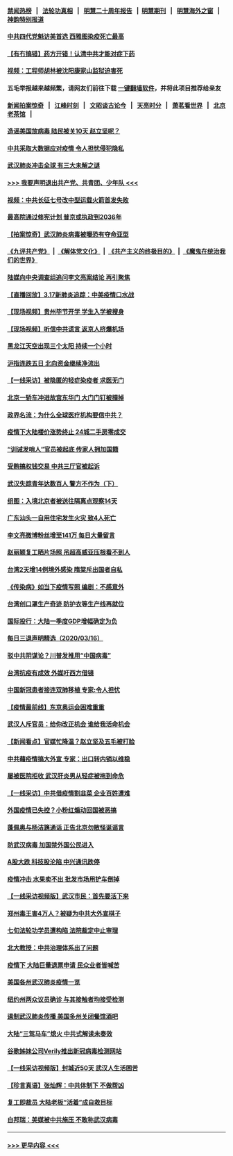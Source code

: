 #### [禁闻热榜](热点新闻.md?=0)  &nbsp;&nbsp;|&nbsp;&nbsp; [法轮功真相](https://github.com/gfw-breaker/truth/blob/master/README.md?=0) &nbsp;&nbsp;|&nbsp;&nbsp; [明慧二十周年报告](https://github.com/gfw-breaker/mh-reports/blob/master/README.md?=0) &nbsp;&nbsp;|&nbsp;&nbsp;[明慧期刊](https://github.com/gfw-breaker/mh-qikan) &nbsp;&nbsp;|&nbsp;&nbsp; [明慧海外之窗](https://github.com/gfw-breaker/mh-news/blob/master/README.md?=0) &nbsp;&nbsp;|&nbsp;&nbsp; [神韵特别报道](https://github.com/gfw-breaker/mh-news/blob/master/shenyun.md?=0)
#### [中共四代党魁访美首选 西雅图染疫死亡最高](../pages/nsc413/n11947602.md?t=03180202) 
#### [【有冇搞错】药方开错！认清中共才能对症下药](../pages/nsc413/n11947665.md?t=03180202) 
#### [视频：工程师胡林被沈阳康家山监狱迫害死](../pages/nsc413/n11947304.md?t=03180202) 
#### 五毛举报越来越频繁，请网友们前往下载 [一键翻墙软件](https://github.com/gfw-breaker/ssr-accounts)，并将此项目推荐给亲友
#### [新闻拍案惊奇](https://github.com/gfw-breaker/banned-news/blob/master/pages/link4.md) &nbsp;&nbsp;|&nbsp;&nbsp; [江峰时刻](https://github.com/gfw-breaker/banned-news/blob/master/pages/link4.md) &nbsp;&nbsp;|&nbsp;&nbsp; [文昭谈古论今](https://github.com/gfw-breaker/banned-news/blob/master/pages/link4.md) &nbsp;&nbsp;|&nbsp;&nbsp; [天亮时分](https://github.com/gfw-breaker/banned-news/blob/master/pages/link4.md) &nbsp;&nbsp;|&nbsp;&nbsp; [萧茗看世界](https://github.com/gfw-breaker/banned-news/blob/master/pages/link4.md) &nbsp;&nbsp;|&nbsp;&nbsp; [北京老茶馆](https://github.com/gfw-breaker/banned-news/blob/master/pages/link4.md) &nbsp;&nbsp;|&nbsp;&nbsp; 
#### [造谣美国放病毒 陆民被关10天 赵立坚呢？](../pages/nsc413/n11947376.md?t=03180202) 
#### [中共采取大数据应对疫情 令人担忧侵犯隐私](../pages/nsc413/n11947286.md?t=03180202) 
#### [武汉肺炎冲击全球 有三大未解之谜](../pages/nsc413/n11946311.md?t=03180202) 
#### [>>> 我要声明退出共产党、共青团、少年队 <<<](https://github.com/begood0513/goodnews/blob/master/quit/letter.md) 
#### [视频：中共长征七号改中型运载火箭首发失败](../pages/nsc413/n11947141.md?t=03180202) 
#### [最高院通过修宪计划 普京或执政到2036年](../pages/nsc413/n11947240.md?t=03180202) 
#### [【拍案惊奇】武汉肺炎病毒被曝恐有夺命亚型](../pages/nsc413/n11945922.md?t=03180202) 
#### [《九评共产党》](https://github.com/begood0513/9ping.md/blob/master/README.md) &nbsp;|&nbsp; [《解体党文化》](../../../../jtdwh.md/blob/master/README.md)  &nbsp;|&nbsp; [《共产主义的终极目的》](../../../../gczydzjmd.md/blob/master/README.md) &nbsp;|&nbsp; [《魔鬼在统治我们的世界》](../../../../mgztzwmdsj.md/blob/master/README.md) 
#### [陆媒向中央调查组追问李文亮案结论 再引聚焦](../pages/nsc413/n11946972.md?t=03180202) 
#### [【直播回放】3.17新肺炎追踪：中美疫情口水战](../pages/nsc413/n11947234.md?t=03180202) 
#### [【现场视频】贵州毕节开学 学生入学被搜身](../pages/nsc413/n11946908.md?t=03180202) 
#### [【现场视频】听信中共谎言 返京人挤爆机场](../pages/nsc413/n11946346.md?t=03180202) 
#### [黑龙江天空出现三个太阳 持续一个小时](../pages/nsc413/n11946668.md?t=03180202) 
#### [沪指连跌五日 北向资金继续净流出](../pages/nsc413/n11946599.md?t=03180202) 
#### [【一线采访】被隐匿的轻症染疫者 求医无门](../pages/nsc413/n11946690.md?t=03180202) 
#### [北京一轿车冲进故宫东华门 大门门钉被撞掉](../pages/nsc413/n11946806.md?t=03180202) 
#### [政界名流：为什么全球医疗机构要信中共？](../pages/nsc413/n11945479.md?t=03180202) 
#### [疫情下大陆楼价涨势终止 24城二手房零成交](../pages/nsc413/n11946051.md?t=03180202) 
#### [“训诫发哨人”官员被起底 传家人拥加国籍](../pages/nsc413/n11946494.md?t=03180202) 
#### [受贿搞权钱交易 中共三厅官被起诉](../pages/nsc413/n11946230.md?t=03180202) 
#### [武汉失踪青年达数百人 警方不作为（下）](../pages/nsc413/n11945457.md?t=03180202) 
#### [组图：入境北京者被送往隔离点观察14天](../pages/nsc413/n11946045.md?t=03180202) 
#### [广东汕头一自用住宅发生火灾 致4人死亡](../pages/nsc413/n11946226.md?t=03180202) 
#### [李文亮微博粉丝增至141万 每日大量留言](../pages/nsc413/n11946191.md?t=03180202) 
#### [赵丽颖复工晒片场照 吊超高威亚压根看不到人](../pages/nsc413/n11945468.md?t=03180202) 
#### [台湾2天增14例境外感染 隋棠斥出国者自私](../pages/nsc413/n11944948.md?t=03180202) 
#### [《传染病》如当下疫情写照 编剧：不感意外](../pages/nsc413/n11945263.md?t=03180202) 
#### [台湾创口罩生产奇迹 防护衣等生产线再就位](../pages/nsc413/n11945835.md?t=03180202) 
#### [国际投行：大陆一季度GDP增幅确定为负](../pages/nsc413/n11945695.md?t=03180202) 
#### [每日三退声明精选（2020/03/16）](../pages/nsc413/n11946080.md?t=03180202) 
#### [驳中共阴谋论？川普发推用“中国病毒”](../pages/nsc413/n11945945.md?t=03180202) 
#### [台湾抗疫有成效 外媒吁西方借镜](../pages/nsc413/n11945846.md?t=03180202) 
#### [中国新冠患者接连双肺移植 专家:令人担忧](../pages/nsc413/n11945516.md?t=03180202) 
#### [【疫情最前线】东京奥运会困难重重](../pages/nsc413/n11945183.md?t=03180202) 
#### [武汉人斥官员：给你改正机会 谁给我活命机会](../pages/nsc413/n11945531.md?t=03180202) 
#### [【新闻看点】官媒忙降温？赵立坚及五毛被打脸](../pages/nsc413/n11945071.md?t=03180202) 
#### [中共藉疫情搞大外宣 专家：出口转内销以维稳](../pages/nsc413/n11945411.md?t=03180202) 
#### [屡被医院拒收 武汉肝炎男从轻症被拖到命危](../pages/nsc413/n11945383.md?t=03180202) 
#### [【一线采访】中共借疫情割韭菜 企业百姓遭难](../pages/nsc413/n11944978.md?t=03180202) 
#### [外国疫情已失控？小粉红煽动回国被恶搞](../pages/nsc413/n11945338.md?t=03180202) 
#### [蓬佩奥与杨洁篪通话 正告北京勿散怪诞谣言](../pages/nsc413/n11945291.md?t=03180202) 
#### [防武汉病毒 加国禁外国公民进入](../pages/nsc413/n11945086.md?t=03180202) 
#### [A股大跌 科技股沦陷 中兴通讯跌停](../pages/nsc413/n11945354.md?t=03180202) 
#### [疫情冲击 水果卖不出 批发市场用铲车倒掉](../pages/nsc413/n11945316.md?t=03180202) 
#### [【一线采访视频版】武汉市民：首先要活下来](../pages/nsc413/n11941189.md?t=03180202) 
#### [郑州毒王害4万人？被疑为中共大外宣棋子](../pages/nsc413/n11945135.md?t=03180202) 
#### [七旬法轮功学员遭构陷 法院裁定中止审理](../pages/nsc413/n11944945.md?t=03180202) 
#### [北大教授：中共治理体系出了问题](../pages/nsc413/n11944777.md?t=03180202) 
#### [疫情下 大陆巨量退票申请 民众业者皆喊苦](../pages/nsc413/n11942459.md?t=03180202) 
#### [美国各州武汉肺炎疫情一览](../pages/nsc413/n11944066.md?t=03180202) 
#### [纽约州两众议员确诊 与其接触者均接受检测](../pages/nsc413/n11944930.md?t=03180202) 
#### [遏制武汉肺炎传播 美国多州关闭餐馆酒吧](../pages/nsc413/n11944857.md?t=03180202) 
#### [大陆“三驾马车”熄火 中共式解读未奏效](../pages/nsc413/n11944868.md?t=03180202) 
#### [谷歌姊妹公司Verily推出新冠病毒检测网站](../pages/nsc413/n11945017.md?t=03180202) 
#### [【一线采访视频版】封城近50天 武汉人生活困苦](../pages/nsc413/n11941216.md?t=03180202) 
#### [【珍言真语】张灿辉：中共体制下 不做帮凶](../pages/nsc413/n11944986.md?t=03180202) 
#### [复工即裁员 大陆老板“活着”成自救目标](../pages/nsc413/n11944849.md?t=03180202) 
#### [白邦瑞：美媒被中共施压 不敢称武汉病毒](../pages/nsc413/n11944815.md?t=03180202) 

----
#### [ >>> 更早内容 <<< ](../indexes/nsc413-earlier.md)
